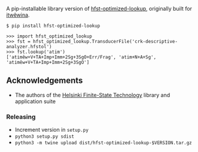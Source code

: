 A pip-installable library version of [hfst-optimized-lookup][], originally
built for [itwêwina][].

    $ pip install hfst-optimized-lookup

    >>> import hfst_optimized_lookup
    >>> fst = hfst_optimized_lookup.TransducerFile('crk-descriptive-analyzer.hfstol')
    >>> fst.lookup('atim')
    ['atimêw+V+TA+Imp+Imm+2Sg+3SgO+Err/Frag', 'atim+N+A+Sg', 'atimêw+V+TA+Imp+Imm+2Sg+3SgO']


[itwêwina]: https://itwewina.dev
[hfst-optimized-lookup]: https://github.com/hfst/hfst/blob/master/tools/src/hfst-optimized-lookup.cc

## Acknowledgements

  - The authors of the [Helsinki Finite-State Technology][hfst] library and
    application suite

[hfst]: https://github.com/hfst/hfst

### Releasing

  - Increment version in `setup.py`
  - `python3 setup.py sdist`
  - `python3 -m twine upload dist/hfst-optimized-lookup-$VERSION.tar.gz`
